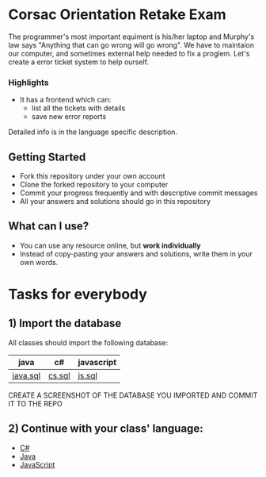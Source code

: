 # Corsac Orientation Retake Exam

The programmer's most important equiment is his/her laptop and Murphy's law says "Anything that can go wrong will go wrong".
We have to maintaion our computer, and sometimes external help needed to fix a proglem.
Let's create a error ticket system to help ourself.

### Highlights
 - It has a frontend which can:
     - list all the tickets with details
     - save new error reports

Detailed info is in the language specific description.

## Getting Started
 - Fork this repository under your own account
 - Clone the forked repository to your computer
 - Commit your progress frequently and with descriptive commit messages
 - All your answers and solutions should go in this repository

## What can I use?
- You can use any resource online, but **work individually**
- Instead of copy-pasting your answers and solutions, write them in your own words.

# Tasks for everybody

## 1) Import the database

All classes should import the following database:

| java | c# | javascript |
|-----|-----|-----|
|[java.sql](assets/java.sql)|[cs.sql](assets/cs.sql)|[js.sql](assets/js.sql)|

CREATE A SCREENSHOT OF THE DATABASE YOU IMPORTED AND COMMIT IT TO THE REPO

## 2) Continue with your class' language:

 - [C#](cs.md)
 - [Java](cs.md)
 - [JavaScript](javascript.md)
